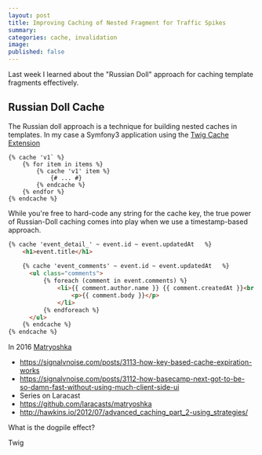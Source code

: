 ```yaml
---
layout: post
title: Improving Caching of Nested Fragment for Traffic Spikes
summary: 
categories: cache, invalidation
image: 
published: false
---
```


Last week I learned about the "Russian Doll" approach for caching template fragments effectively. 


## Russian Doll Cache

The Russian doll approach is a technique for building nested caches in templates. In my case a Symfony3 application using the [Twig Cache Extension](https://github.com/twigphp/twig-cache-extension)

```
{% cache 'v1` %}
    {% for item in items %}
        {% cache 'v1' item %}
            {# ... #}
        {% endcache %}
    {% endfor %}
{% endcache %}
```



While you're free to hard-code any string for the cache key, the true power of Russian-Doll caching comes into play when we use a timestamp-based approach.

```html
{% cache 'event_detail_' ~ event.id ~ event.updatedAt   %}
	<h1>event.title</h1>
	
	{% cache 'event_comments' ~ event.id ~ event.updatedAt   %}
	  <ul class="comments">
		  {% foreach (comment in event.comments) %}
			  <li>{{ comment.author.name }} {{ comment.createdAt }}<br /> 
				  <p>{{ comment.body }}</p>
			  </li>
		  {% endforeach %}
	  </ul>
	{% endcache %}
{% endcache %}
```




In 2016 [Matryoshka](https://github.com/laracasts/matryoshka)

- https://signalvnoise.com/posts/3113-how-key-based-cache-expiration-works
- https://signalvnoise.com/posts/3112-how-basecamp-next-got-to-be-so-damn-fast-without-using-much-client-side-ui
- Series on Laracast 
- https://github.com/laracasts/matryoshka
- http://hawkins.io/2012/07/advanced_caching_part_2-using_strategies/

What is the dogpile effect?

Twig 
